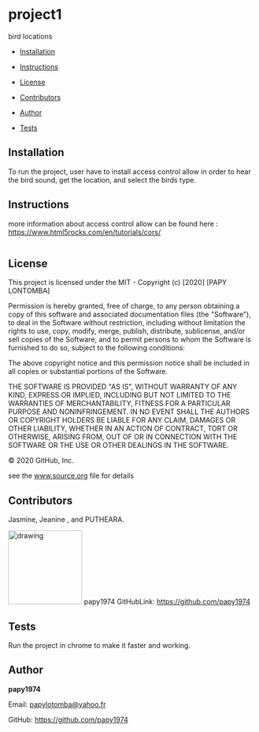 # project1 
bird locations

* [Installation](#Installation)

* [Instructions](#Instructions)

* [License](#License)

* [Contributors](#Contributors)

* [Author](#Author)

* [Tests](#Tests)

## Installation
 To run the project, user have to install  access control allow in order to hear the bird sound, get the location, and select the birds type. 
## Instructions
more information about access control allow can be found here : https://www.html5rocks.com/en/tutorials/cors/
```

```
## License 
This project is licensed under the MIT -
Copyright (c) [2020] [PAPY LONTOMBA]

Permission is hereby granted, free of charge, to any person obtaining a copy of this software and associated documentation files (the "Software"), to deal in the Software without restriction, including without limitation the rights to use, copy, modify, merge, publish, distribute, sublicense, and/or sell copies of the Software, and to permit persons to whom the Software is furnished to do so, subject to the following conditions:

The above copyright notice and this permission notice shall be included in all copies or substantial portions of the Software.

THE SOFTWARE IS PROVIDED "AS IS", WITHOUT WARRANTY OF ANY KIND, EXPRESS OR IMPLIED, INCLUDING BUT NOT LIMITED TO THE WARRANTIES OF MERCHANTABILITY, FITNESS FOR A PARTICULAR PURPOSE AND NONINFRINGEMENT. IN NO EVENT SHALL THE AUTHORS OR COPYRIGHT HOLDERS BE LIABLE FOR ANY CLAIM, DAMAGES OR OTHER LIABILITY, WHETHER IN AN ACTION OF CONTRACT, TORT OR OTHERWISE, ARISING FROM, OUT OF OR IN CONNECTION WITH THE SOFTWARE OR THE USE OR OTHER DEALINGS IN THE SOFTWARE.

© 2020 GitHub, Inc.

see the www.source.org file for details
## Contributors
Jasmine, Jeanine , and PUTHEARA.
            
 <img src="https://avatars3.githubusercontent.com/u/58053159?v=4" alt="drawing" width="150" display="inline"/> papy1974  GitHubLink: https://github.com/papy1974
## Tests
Run the project in chrome to make it faster and working. 
## Author 



**papy1974**

Email: papylotomba@yahoo.fr



GitHub: https://github.com/papy1974
